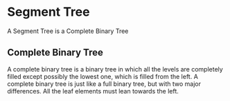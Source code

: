 # Segment Tree
A Segment Tree is a Complete Binary Tree

## Complete Binary Tree
A complete binary tree is a binary tree in which all the levels are completely filled except possibly the lowest one, which is filled from the left. A complete binary tree is just like a full binary tree, but with two major differences. All the leaf elements must lean towards the left.
